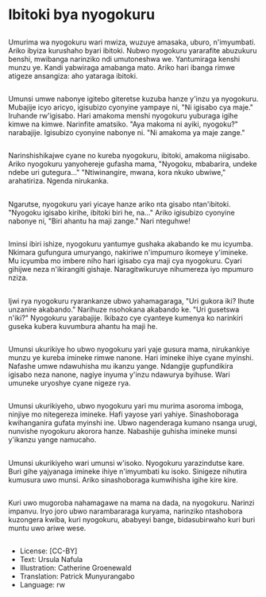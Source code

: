 # Ibitoki bya nyogokuru

##
Umurima wa nyogokuru wari mwiza, wuzuye amasaka, uburo, n'imyumbati. Ariko ibyiza kurushaho byari ibitoki. Nubwo nyogokuru yararafite abuzukuru benshi, mwibanga narinziko ndi umutoneshwa we. Yantumiraga kenshi munzu ye. Kandi yabwiraga amabanga mato. Ariko hari ibanga rimwe atigeze ansangiza: aho yataraga ibitoki.

##
Umunsi umwe nabonye igitebo giteretse kuzuba hanze y'inzu ya nyogokuru. Mubajije icyo aricyo, igisubizo cyonyine yampaye ni, "Ni igisabo cya maje." Iruhande rw'igisabo. Hari amakoma menshi nyogokuru yuburaga igihe kimwe na kimwe. Narinfite amatsiko. "Aya makoma ni ayiki, nyogoku?" narabajije. Igisubizo cyonyine nabonye ni. "Ni amakoma ya maje zange."

##
Narinshishikajwe cyane no kureba nyogokuru, ibitoki, amakoma niigisabo. Ariko nyogokuru yanyohereje gufasha mama, "Nyogoku, mbabarira, undeke ndebe uri gutegura..." "Ntiwinangire, mwana, kora nkuko ubwiwe," arahatiriza. Ngenda nirukanka.

##
Ngarutse, nyogokuru yari yicaye hanze ariko nta gisabo ntan'ibitoki. "Nyogoku igisabo kirihe, ibitoki biri he, na..." Ariko igisubizo cyonyine nabonye ni, "Biri ahantu ha maji zange." Nari nteguhwe!

##
Iminsi ibiri ishize, nyogokuru yantumye gushaka akabando ke mu icyumba. Nkimara gufungura umuryango, nakiriwe n'impumuro ikomeye y'imineke. Mu icyumba mo imbere niho hari igisabo cya maji cya nyogokuru. Cyari gihijwe neza n'ikirangiti gishaje. Naragitwikuruye nihumereza iyo mpumuro nziza.

##
Ijwi rya nyogokuru ryarankanze ubwo yahamagaraga, "Uri gukora iki? Ihute unzanire akabando." Narihuze nsohokana akabando ke. "Uri gusetswa n'iki?" Nyogokuru yarabajije. Ikibazo cye cyanteye kumenya ko narinkiri guseka kubera kuvumbura ahantu ha maji he.

##
Umunsi ukurikiye ho ubwo nyogokuru yari yaje gusura mama, nirukankiye munzu ye kureba imineke rimwe nanone. Hari imineke ihiye cyane myinshi. Nafashe umwe ndawuhisha mu ikanzu yange. Ndangije gupfundikira igisabo neza nanone, nagiye inyuma y'inzu ndawurya byihuse. Wari umuneke uryoshye cyane nigeze rya.

##
Umunsi ukurikiyeho, ubwo nyogokuru yari mu murima asoroma imboga, ninjiye mo nitegereza imineke. Hafi yayose yari yahiye. Sinashoboraga kwihanganira gufata myinshi ine. Ubwo nagenderaga kumano nsanga urugi, nunvishe nyogokuru akorora hanze. Nabashije guhisha imineke munsi y'ikanzu yange namucaho.

##
Umunsi ukurikiyeho wari umunsi w'isoko. Nyogokuru yarazindutse kare. Buri gihe yajyanaga imineke ihiye n'imyumbati ku isoko. Sinigeze nihutira kumusura uwo munsi. Ariko sinashoboraga kumwihisha igihe kire kire.

##
Kuri uwo mugoroba nahamagawe na mama na dada, na nyogokuru. Narinzi impanvu. Iryo joro ubwo narambararaga kuryama, narinziko ntashobora kuzongera kwiba, kuri nyogokuru, ababyeyi bange, bidasubirwaho kuri buri muntu uwo ariwe wese.

##
* License: [CC-BY]
* Text: Ursula Nafula
* Illustration: Catherine Groenewald
* Translation: Patrick Munyurangabo
* Language: rw
